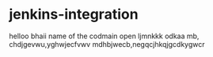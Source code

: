 # jenkins-integration
helloo bhaii
name of the codmain open 
ljmnkkk odkaa
mb, chdjgevwu,yghwjecfvwv 
mdhbjwecb,negqcjhkqjgcdkygwcr
